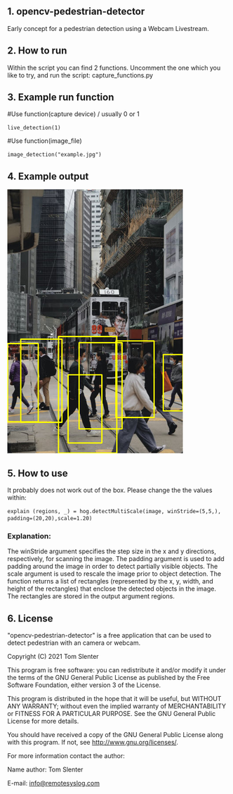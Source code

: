 ## 1. opencv-pedestrian-detector
Early concept for a pedestrian detection using a Webcam Livestream.

## 2. How to run
Within the script you can find 2 functions. Uncomment the one which you like to try, and run the script: capture_functions.py

## 3. Example run function
#Use function(capture device) / usually 0 or 1
```
live_detection(1)
```
#Use function(image_file)
```
image_detection("example.jpg")
```
## 4. Example output
![alt text](https://github.com/tslenter/opencv-pedestrian-detector/blob/main/example_detection.jpg?raw=true)

## 5. How to use
It probably does not work out of the box. Please change the the values within:
```
explain (regions, _) = hog.detectMultiScale(image, winStride=(5,5,), padding=(20,20),scale=1.20)
```

### Explanation:

The winStride argument specifies the step size in the x and y directions, respectively, for scanning the image. The padding argument is used to add padding around the image in order to detect partially visible objects. The scale argument is used to rescale the image prior to object detection. The function returns a list of rectangles (represented by the x, y, width, and height of the rectangles) that enclose the detected objects in the image. The rectangles are stored in the output argument regions.

## 6. License

"opencv-pedestrian-detector" is a free application that can be used to detect pedestrian with an camera or webcam.

Copyright (C) 2021 Tom Slenter

This program is free software: you can redistribute it and/or modify
it under the terms of the GNU General Public License as published by
the Free Software Foundation, either version 3 of the License.

This program is distributed in the hope that it will be useful,
but WITHOUT ANY WARRANTY; without even the implied warranty of
MERCHANTABILITY or FITNESS FOR A PARTICULAR PURPOSE. See the
GNU General Public License for more details.

You should have received a copy of the GNU General Public License
along with this program. If not, see <http://www.gnu.org/licenses/>.

For more information contact the author:

Name author: Tom Slenter

E-mail: info@remotesyslog.com
